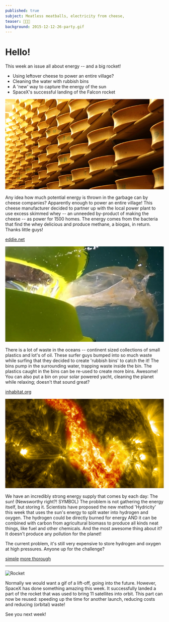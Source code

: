 ```yaml
---
published: true
subject: Meatless meatballs, electricity from cheese,
teaser: 🌲🔋🎊
background: 2015-12-12-26-party.gif  
---
```

# Hello!

This week an issue all about energy -- and a big rocket!

* Using leftover cheese to power an entire village?
* Cleaning the water with rubbish bins
* A 'new' way to capture the energy of the sun
* SpaceX's successful landing of the Falcon rocket

![cheese](2015-12-25-28-cheese.jpg)

Any idea how much potential energy is thrown in the garbage can by cheese companies? Apparently enough to power an entire village! This cheese manufacturer decided to partner up with the local power plant to use excess skimmed whey -- an unneeded by-product of making the cheese -- as power for 1500 homes.
The energy comes from the bacteria that find the whey delicious and produce methane, a biogas, in return. Thanks little guys!

[eddie.net](http://www.edie.net/news/5/French-power-station-generates-electricity-for-1-500-from-cheese/)

![rubbishbin](2015-12-25-28-bin.jpg)

There is a lot of waste in the oceans -- continent sized collections of small plastics and lot's of oil. These surfer guys bumped into so much waste while surfing that they decided to create 'rubbish bins' to catch the it! The bins pump in the surrounding water, trapping waste inside the bin. The plastics caught in the bins can be re-used to create more bins. Awesome! You can also put a bin on your solar powered yacht, cleaning the planet while relaxing; doesn't that sound great?

[inhabitat.org](http://inhabitat.com/floating-seabin-sucks-up-ocean-waste-including-oil-and-detergents/)

![sun](2015-12-25-28-sun.jpg)

We have an incredibly strong energy supply that comes by each day: The sun! (Newsworthy right?! SYMBOL)
The problem is not gathering the energy itself, but storing it. Scientists have proposed the new method 'Hydricity' this week that uses the sun's energy to split water into hydrogen and oxygen. The hydrogen could be directly burned for energy AND it can be combined with carbon from agricultural biomass to produce all kinds neat things, like fuel and other chemicals. And the most awesome thing about it? It doesn't produce any pollution for the planet!

The current problem, it's still very expensive to store hydrogen and oxygen at high pressures. Anyone up for the challenge?

[simple](http://www.climatecentral.org/news/hydricity-could-boost-renewables-19810)
[more thorough](http://phys.org/news/2015-12-hydricity-concept-solar-energy-power.html)

---

![Rocket](2015-12-25-28-rocket.gif)

Normally we would want a gif of a lift-off, going into the future. However, SpaceX has done something amazing this week. It successfully landed a part of the rocket that was used to bring 11 satellites into orbit. This part can now be reused: speeding up the time for another launch, reducing costs and reducing (orbital) waste!

See you next week!
